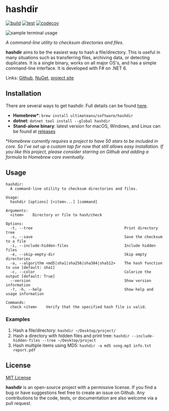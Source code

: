 # hashdir

[![build](https://github.com/ultimateanu/hashdir/actions/workflows/build.yml/badge.svg)](https://github.com/ultimateanu/hashdir/actions/workflows/build.yml)
[![test](https://github.com/ultimateanu/hashdir/actions/workflows/test.yml/badge.svg)](https://github.com/ultimateanu/hashdir/actions/workflows/test.yml)
[![codecov](https://codecov.io/gh/ultimateanu/hashdir/branch/main/graph/badge.svg?token=5RR570QEIX)](https://codecov.io/gh/ultimateanu/hashdir)

![sample terminal usage](https://ultimateanu.github.io/hashdir/assets/img/check_demo.svg)

_A command-line utility to checksum directories and files._

**hashdir** aims to be the easiest way to hash a file/directory. This is useful in many situations such as transferring files, archiving data, or detecting duplicates. It is a single binary, works on all major OS's, and has a simple command-line interface. It is developed with F# on .NET 6.

Links: [Github](https://github.com/ultimateanu/hashdir), [NuGet](https://www.nuget.org/packages/hashdir), [project site](https://ultimateanu.github.io/hashdir)

## Installation
There are several ways to get hashdir. Full details can be found [here](https://ultimateanu.github.io/hashdir/#installation).

- **Homebrew\***: `brew install ultimateanu/software/hashdir`
- **dotnet**: `dotnet tool install --global hashdir`
- **Stand-alone binary**: latest version for macOS, Windows, and Linux can be found at [releases](https://github.com/ultimateanu/hashdir/releases)

\*_Homebrew currently requires a project to have 50 stars to be included in core. So I’ve set up a custom tap for now that still allows easy installation. If you like this project, please consider starring on Github and adding a formula to Homebrew core eventually._


## Usage
```
hashdir:
  A command-line utility to checksum directories and files.

Usage:
  hashdir [options] [<item>...] [command]

Arguments:
  <item>    Directory or file to hash/check

Options:
  -t, --tree                                         Print directory tree
  -s, --save                                         Save the checksum to a file
  -i, --include-hidden-files                         Include hidden files
  -e, --skip-empty-dir                               Skip empty directories
  -a, --algorithm <md5|sha1|sha256|sha384|sha512>    The hash function to use [default: sha1]
  -c, --color                                        Colorize the output [default: True]
  --version                                          Show version information
  -?, -h, --help                                     Show help and usage information

Commands:
  check <item>    Verify that the specified hash file is valid.
```

### Examples
1. Hash a file/directory: `hashdir ~/Desktop/project/`
2. Hash a directory with hidden files and print tree: `hashdir --include-hidden-files --tree ~/Desktop/project`
3. Hash multiple items using MD5: `hashdir -a md5 song.mp3 info.txt report.pdf`

## License
[MIT License](https://github.com/ultimateanu/hashdir/blob/main/LICENSE)

**hashdir** is an open-source project with a permissive license. If you find a bug or have suggestions feel free to create an issue on Github. Any contributions to the code, tests, or documentation are also welcome via a pull request.
